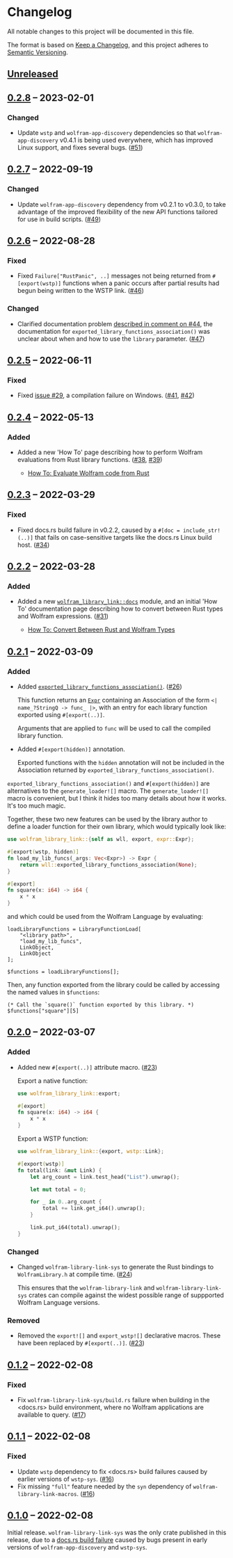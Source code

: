 # Changelog

All notable changes to this project will be documented in this file.

The format is based on [Keep a Changelog](https://keepachangelog.com/en/1.0.0/),
and this project adheres to [Semantic Versioning](https://semver.org/spec/v2.0.0.html).

## [Unreleased]



## [0.2.8] – 2023-02-01

### Changed

* Update `wstp` and `wolfram-app-discovery` dependencies so that
  `wolfram-app-discovery` v0.4.1 is being used everywhere, which has improved
  Linux support, and fixes several bugs. ([#51])



## [0.2.7] – 2022-09-19

### Changed

* Update `wolfram-app-discovery` dependency from v0.2.1 to v0.3.0, to take
  advantage of the improved flexibility of the new API functions tailored for
  use in build scripts. ([#49])



## [0.2.6] – 2022-08-28

### Fixed

* Fixed `Failure["RustPanic", ..]` messages not being returned from
  `#[export(wstp)]` functions when a panic occurs after partial results had
  begun being written to the WSTP link. ([#46])

### Changed

* Clarified documentation problem
  [described in comment on #44](https://github.com/WolframResearch/wolfram-library-link-rs/issues/44#issuecomment-1153244113),
  the documentation for `exported_library_functions_association()` was unclear about
  when and how to use the `library` parameter. ([#47])



## [0.2.5] – 2022-06-11

### Fixed

* Fixed [issue #29](https://github.com/WolframResearch/wolfram-library-link-rs/issues/29), a compilation failure on Windows. ([#41], [#42])



## [0.2.4] – 2022-05-13

### Added

* Added a new 'How To' page describing how to perform Wolfram evaluations from Rust
  library functions. ([#38], [#39])

  * [How To: Evaluate Wolfram code from Rust](https://docs.rs/wolfram-library-link/0.2.4/wolfram_library_link/docs/evaluate_wolfram_code_from_rust/index.html)



## [0.2.3] – 2022-03-29

### Fixed

* Fixed docs.rs build failure in v0.2.2, caused by a `#[doc = include_str!(..)]` that
  fails on case-sensitive targets like the docs.rs Linux build host. ([#34])



## [0.2.2] – 2022-03-28

### Added

* Added a new [`wolfram_library_link::docs`](https://docs.rs/wolfram-library-link/0.2.3/wolfram_library_link/docs/index.html)
  module, and an initial 'How To' documentation page describing how to convert between
  Rust types and Wolfram expressions. ([#31])

  * [How To: Convert Between Rust and Wolfram Types](https://docs.rs/wolfram-library-link/0.2.3/wolfram_library_link/docs/converting_between_rust_and_wolfram_types/index.html)



## [0.2.1] – 2022-03-09

### Added

* Added [`exported_library_functions_association()`](https://docs.rs/wolfram-library-link/0.2.1/wolfram_library_link/fn.exported_library_functions_association.html).
  ([#26])

  This function returns an [`Expr`](https://docs.rs/wolfram-expr/0.1.1/wolfram_expr/struct.Expr.html)
  containing an Association of the form `<| name_?StringQ -> func_ |>`, with an entry for
  each library function exported using `#[export(..)]`.

  Arguments that are applied to `func` will be used to call the compiled library function.

* Added `#[export(hidden)]` annotation.

  Exported functions with the `hidden` annotation will not be included in the
  Association returned by `exported_library_functions_association()`.

`exported_library_functions_association()` and `#[export(hidden)]` are alternatives to
the `generate_loader![]` macro. The `generate_loader![]` macro is convenient, but I think
it hides too many details about how it works. It's too much magic.

Together, these two new features can be used by the library author to define a loader
function for their own library, which would typically look like:

```rust
use wolfram_library_link::{self as wll, export, expr::Expr};

#[export(wstp, hidden)]
fn load_my_lib_funcs(_args: Vec<Expr>) -> Expr {
    return wll::exported_library_functions_association(None);
}

#[export]
fn square(x: i64) -> i64 {
    x * x
}
```

and which could be used from the Wolfram Language by evaluating:

```wolfram
loadLibraryFunctions = LibraryFunctionLoad[
    "<library path>",
    "load_my_lib_funcs",
    LinkObject,
    LinkObject
];

$functions = loadLibraryFunctions[];
```

Then, any function exported from the library could be called by accessing the named values
in `$functions`:

```wolfram
(* Call the `square()` function exported by this library. *)
$functions["square"][5]
```



## [0.2.0] – 2022-03-07

### Added

* Added new `#[export(..)]` attribute macro.  ([#23])

  Export a native function:

  ```rust
  use wolfram_library_link::export;

  #[export]
  fn square(x: i64) -> i64 {
      x * x
  }
  ```

  Export a WSTP function:

  ```rust
  use wolfram_library_link::{export, wstp::Link};

  #[export(wstp)]
  fn total(link: &mut Link) {
      let arg_count = link.test_head("List").unwrap();

      let mut total = 0;

      for _ in 0..arg_count {
          total += link.get_i64().unwrap();
      }

      link.put_i64(total).unwrap();
  }
  ```

### Changed

* Changed `wolfram-library-link-sys` to generate the Rust bindings to `WolframLibrary.h`
  at compile time.  ([#24])

  This ensures that the `wolfram-library-link` and `wolfram-library-link-sys` crates can
  compile against the widest possible range of suppported Wolfram Language versions.

### Removed

* Removed the `export![]` and `export_wstp![]` declarative macros. These have been
  replaced by `#[export(..)]`.  ([#23])



## [0.1.2] – 2022-02-08

### Fixed

* Fix `wolfram-library-link-sys/build.rs` failure when building in the <docs.rs> build
  environment, where no Wolfram applications are available to query.  ([#17])



## [0.1.1] – 2022-02-08

### Fixed

* Update `wstp` dependency to fix <docs.rs> build failures caused by earlier versions of
  `wstp-sys`.  ([#16])
* Fix missing `"full"` feature needed by the `syn` dependency of
  `wolfram-library-link-macros`.  ([#16])



## [0.1.0] – 2022-02-08

Initial release. `wolfram-library-link-sys` was the only crate published in this release,
due to a [docs.rs build failure](https://docs.rs/crate/wolfram-library-link-sys/0.1.0)
caused by bugs present in early versions of `wolfram-app-discovery` and `wstp-sys`.




[#16]: https://github.com/WolframResearch/wolfram-library-link-rs/pull/16
[#17]: https://github.com/WolframResearch/wolfram-library-link-rs/pull/17

<!-- v0.2.0 -->
[#23]: https://github.com/WolframResearch/wolfram-library-link-rs/pull/23
[#24]: https://github.com/WolframResearch/wolfram-library-link-rs/pull/24

<!-- v0.2.1 -->
[#26]: https://github.com/WolframResearch/wolfram-library-link-rs/pull/26

<!-- v0.2.2 -->
[#31]: https://github.com/WolframResearch/wolfram-library-link-rs/pull/31

<!-- v0.2.3 -->
[#34]: https://github.com/WolframResearch/wolfram-library-link-rs/pull/34

<!-- v0.2.4 -->
[#38]: https://github.com/WolframResearch/wolfram-library-link-rs/pull/38
[#39]: https://github.com/WolframResearch/wolfram-library-link-rs/pull/39

<!-- v0.2.5 -->
[#41]: https://github.com/WolframResearch/wolfram-library-link-rs/pull/41
[#42]: https://github.com/WolframResearch/wolfram-library-link-rs/pull/42

<!-- v0.2.6 -->
[#46]: https://github.com/WolframResearch/wolfram-library-link-rs/pull/46
[#47]: https://github.com/WolframResearch/wolfram-library-link-rs/pull/47

<!-- v0.2.7 -->
[#49]: https://github.com/WolframResearch/wolfram-library-link-rs/pull/49

<!-- v0.2.8 -->
[#51]: https://github.com/WolframResearch/wolfram-library-link-rs/pull/51


<!-- This needs to be updated for each tagged release. -->
[Unreleased]: https://github.com/WolframResearch/wolfram-library-link-rs/compare/v0.2.8...HEAD

[0.2.8]: https://github.com/WolframResearch/wolfram-library-link-rs/compare/v0.2.7...v0.2.8
[0.2.7]: https://github.com/WolframResearch/wolfram-library-link-rs/compare/v0.2.6...v0.2.7
[0.2.6]: https://github.com/WolframResearch/wolfram-library-link-rs/compare/v0.2.5...v0.2.6
[0.2.5]: https://github.com/WolframResearch/wolfram-library-link-rs/compare/v0.2.4...v0.2.5
[0.2.4]: https://github.com/WolframResearch/wolfram-library-link-rs/compare/v0.2.3...v0.2.4
[0.2.3]: https://github.com/WolframResearch/wolfram-library-link-rs/compare/v0.2.2...v0.2.3
[0.2.2]: https://github.com/WolframResearch/wolfram-library-link-rs/compare/v0.2.1...v0.2.2
[0.2.1]: https://github.com/WolframResearch/wolfram-library-link-rs/compare/v0.2.0...v0.2.1
[0.2.0]: https://github.com/WolframResearch/wolfram-library-link-rs/compare/v0.1.2...v0.2.0
[0.1.2]: https://github.com/WolframResearch/wolfram-library-link-rs/compare/v0.1.1...v0.1.2
[0.1.1]: https://github.com/WolframResearch/wolfram-library-link-rs/compare/v0.1.0...v0.1.1
[0.1.0]: https://github.com/WolframResearch/wolfram-library-link-rs/releases/tag/v0.1.0
